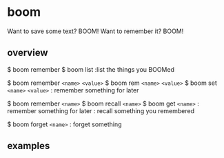 boom
====

Want to save some text?  BOOM!  Want to remember it?  BOOM!

overview
---

$ boom remember
$ boom list
:list the things you BOOMed

$ boom remember ```<name>``` ```<value>```
$ boom rem ```<name>``` ```<value>```
$ boom set ```<name>``` ```<value>```
: remember something for later


$ boom remember ```<name>```
$ boom recall ```<name>```
$ boom get ```<name>```
: remember something for later
: recall something you remembered

$ boom forget ```<name>```
: forget something

## examples
